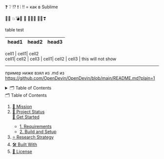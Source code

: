 

❓  ❔  ⁉  ❗  ❕  ‼ = как в Sublime 



💢😈 💥💣🧨
💚  💜💙💛  💖💗❣





table test

| head1 | head2 |head3
|-|-|-
cell1
| cell1| cell2   
 cell1| cell2   |  cell3 
| cell1| cell2   |  cell3 | this will not show


---
пример ниже взял из .md из https://github.com/OpenDevin/OpenDevin/blob/main/README.md?plain=1
<details>
<summary>🗂️ Table of Contents</summary>
один
 два 
 три
  четыре
пять
</details>

   <summary>🗂️ Table of Contents</summary>
  <ol>
    <li><a href="#-mission">🎯 Mission</a></li>
    <li><a href="#-project-status">🚧 Project Status</a></li>
      <a href="#-get-started">🚀 Get Started</a>
      <ul>
        <li><a href="#1-requirements">1. Requirements</a></li>
        <li><a href="#2-build-and-setup">2. Build and Setup</a></li>
      </ul>
    </li>
    <li><a href="#%EF%B8%8F-research-strategy">⭐️ Research Strategy</a></li>
    <li><a href="#%EF%B8%8F-built-with">🛠️ Built With</a></li>
    <li><a href="#-license">📜 License</a></li>
  </ol>
  
